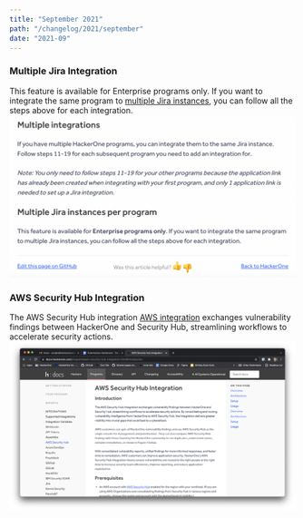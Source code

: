 ```yaml
---
title: "September 2021"
path: "/changelog/2021/september"
date: "2021-09"
---
```


### Multiple Jira Integration
This feature is available for Enterprise programs only. If you want to integrate the same program to [multiple Jira instances](/programs/multiple-jira-integrations.html), you can follow all the steps above for each integration.
![Multiple Jira integrations](./images/sept_2021_multi_jira_integration.png)

### AWS Security Hub Integration
The AWS Security Hub integration [AWS integration](/programs/aws-security-hub-integration.html) exchanges vulnerability findings between HackerOne and Security Hub, streamlining workflows to accelerate security actions. 
![AWS security hub](./images/sept_2021_aws_integration.png)
